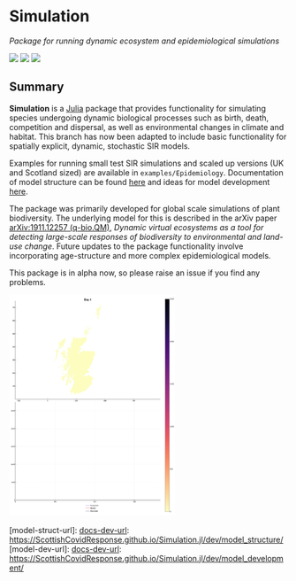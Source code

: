 # Simulation

*Package for running dynamic ecosystem and epidemiological simulations*

[![][docs-dev-img]][docs-dev-url] [![][actions-dev-img]][actions-dev-url] [![][codecov-dev-img]][codecov-dev-url]

## Summary

**Simulation** is a [Julia](http://www.julialang.org) package that
provides functionality for simulating species undergoing dynamic
biological processes such as birth, death, competition and dispersal, as well as environmental changes in climate and habitat. This branch has now been adapted to include basic functionality for spatially explicit, dynamic, stochastic SIR models.

Examples for running small test SIR simulations and scaled up versions (UK and Scotland sized) are available in `examples/Epidemiology`. Documentation of model structure can be found [here](model-struct-url) and ideas for model development [here](model-dev-url).

The package was primarily developed for global scale simulations of
plant biodiversity. The underlying model for this is described in the arXiv paper [arXiv:1911.12257 (q-bio.QM)][paper-url],
*Dynamic virtual ecosystems as a tool for detecting large-scale responses of biodiversity to environmental and land-use change*. Future updates to the package functionality involve incorporating
age-structure and more complex epidemiological models.

This package is in alpha now, so please raise an issue if you find any
problems.

[paper-url]: https://arxiv.org/abs/1911.12257

<img src="test/examples/ScotlandSIRSim.gif" width="300" height="400" />

[docs-dev-img]: https://img.shields.io/badge/docs-dev-blue.svg
[docs-dev-url]: https://ScottishCovidResponse.github.io/Simulation.jl/dev
[actions-dev-img]: https://github.com/ScottishCovidResponse/Simulation.jl/workflows/Simulation%20testing/badge.svg
[actions-dev-url]: https://github.com/ScottishCovidResponse/Simulation.jl/actions
[codecov-dev-img]: https://codecov.io/gh/ScottishCovidResponse/Simulation.jl/branch/dev/graph/badge.svg
[codecov-dev-url]: https://codecov.io/gh/ScottishCovidResponse/Simulation.jl?branch=dev
[model-struct-url]: [docs-dev-url]: https://ScottishCovidResponse.github.io/Simulation.jl/dev/model_structure/
[model-dev-url]: [docs-dev-url]: https://ScottishCovidResponse.github.io/Simulation.jl/dev/model_development/
